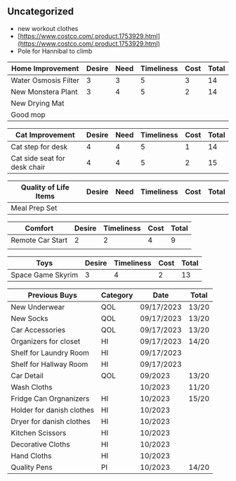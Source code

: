 ## Uncategorized
- new workout clothes
- [https://www.costco.com/.product.1753929.html](https://www.costco.com/.product.1753929.html)
- Pole for Hannibal to climb

| Home Improvement          | Desire | Need | Timeliness | Cost | Total |
| ------------------------- | ------ | ---- | ---------- | ---- | ----- |
| Water Osmosis Filter      | 3      | 3    | 5          | 3    | 14    |
| New Monstera Plant        | 3      | 4    | 5          | 2    | 14    |
| New Drying Mat            |        |      |            |      |       |
| Good mop                  |        |      |            |      |       |
<!-- TBLFM: $>=sum($2..$-1) -->

| Cat Improvement              | Desire | Need | Timeliness | Cost | Total |
| ---------------------------- | ------ | ---- | ---------- | ---- | ----- |
| Cat step for desk            | 4      | 4    | 5          | 1    | 14    |
| Cat side seat for desk chair | 4      | 4    | 5          | 2    | 15    |
<!-- TBLFM: $>=sum($2..$-1) -->

| Quality of Life Items | Desire | Need | Timeliness | Cost | Total |
| --------------------- | ------ | ---- | ---------- | ---- | ----- |
| Meal Prep Set                      |        |      |            |      |       |
<!-- TBLFM: $>=sum($2..$-1) -->


| Comfort          | Desire | Timeliness | Cost | Total |
| ---------------- | ------ | ---------- | ---- | ----- |
| Remote Car Start | 2      | 2          | 4    | 9     |
|                  |        |            |      |       |
<!-- TBLFM: $>=sum($2..$-1) -->


| Toys              | Desire | Timeliness | Cost | Total |
| ----------------- | ------ | ---------- | ---- | ----- |
| Space Game Skyrim | 3      | 4          | 2    | 13    |

<!-- TBLFM: $>=sum($2..$-1) -->

| Previous Buys             | Category | Date       | Total |
| ------------------------- | -------- | ---------- | ----- |
| New Underwear             | QOL      | 09/17/2023 | 13/20 |
| New Socks                 | QOL      | 09/17/2023 | 13/20 |
| Car Accessories           | QOL      | 09/17/2023 | 13/20 |
| Organizers for closet     | HI       | 09/17/2023 | 14/20 |
| Shelf for Laundry Room    | HI       | 09/17/2023 |   |
| Shelf for Hallway Room    | HI       | 09/17/2023 |  |
| Car Detail                | QOL      | 09/2023 | 13/20 |
| Wash Cloths               |          | 10/2023    | 11/20 |
| Fridge Can Orgnanizers    | HI       | 10/2023    | 15/20 |
| Holder for danish clothes | HI       | 10/2023    |       |
| Dryer for danish clothes  | HI       | 10/2023    |       |
| Kitchen Scissors          | HI       | 10/2023    |       |
| Decorative Cloths         | HI       | 10/2023    |       |
| Hand Cloths               | HI       | 10/2023    |       |
| Quality Pens              | PI       | 10/2023    | 14/20    |

